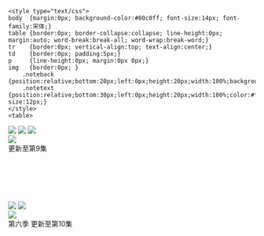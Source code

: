     <style type="text/css">
	body  {margin:0px; background-color:#80c0ff; font-size:14px; font-family:宋体;}
	table {border:0px; border-collapse:collapse; line-height:0px; margin:auto; word-break:break-all; word-wrap:break-word;}
	tr    {border:0px; vertical-align:top; text-align:center;}
	td    {border:0px; padding:5px;}
	p     {line-height:0px; margin:0px 0px;}
	img   {border:0px; }
        .noteback {position:relative;bottom:20px;left:0px;height:20px;width:100%;background:#000000;opacity:0.20;}
        .notetext {position:relative;bottom:30px;left:0px;height:20px;width:100%;color:#ffffff;font-size:12px;}
    </style>
    <table>
  <tr>
    <td><a href="https://d3tbp1m3wpbm1g.cloudfront.net/ogUP.aspx?name=ZYZG.mp4" target="_blank"><img src="https://d3tbp1m3wpbm1g.cloudfront.net/Up/ZYZG.jpg" /></a></td>
    <td rowspan=2><a href="https://d3tbp1m3wpbm1g.cloudfront.net/ogUP.aspx?name=WJ.mp4" target="_blank"><img src="https://d3tbp1m3wpbm1g.cloudfront.net/Up/WJ0.jpg" /></a></td>
    <td><a href="https://d3tbp1m3wpbm1g.cloudfront.net/ogUP.aspx?name=BYWXY.mp4" target="_blank"><img src="https://d3tbp1m3wpbm1g.cloudfront.net/Up/BYWXY.jpg" /></a></td>
    <td><div style="height:135px"><a href="https://d3tbp1m3wpbm1g.cloudfront.net/ogUP.aspx?name=DKC.mp4&count=10" target="_blank"><img src="https://d3tbp1m3wpbm1g.cloudfront.net/Up/DKC.jpg" /></a><div class="noteback"></div><div class="notetext">更新至第9集</div></div></td>
	</tr>
  <tr>
    <td><a href="https://d3tbp1m3wpbm1g.cloudfront.net/ogUP.aspx?name=RTZQ.mp4" target="_blank"><img src="https://d3tbp1m3wpbm1g.cloudfront.net/Up/RTZQ.jpg" /></a></td>
    <td><a href="https://d3tbp1m3wpbm1g.cloudfront.net/ogUP.aspx?name=FZYX.mp4" target="_blank"><img src="https://d3tbp1m3wpbm1g.cloudfront.net/Up/FZYX.jpg" /></a></td>
    <td><div style="height:135px"><a href="https://d3tbp1m3wpbm1g.cloudfront.net/ogUP.aspx?name=LRWS6B.mp4&count=10" target="_blank"><img src="https://d3tbp1m3wpbm1g.cloudfront.net/Up/LRWS6B.jpg" /></a><div class="noteback"></div><div class="notetext">第六季 更新至第10集</div></div></td>
	</tr>
</table>
